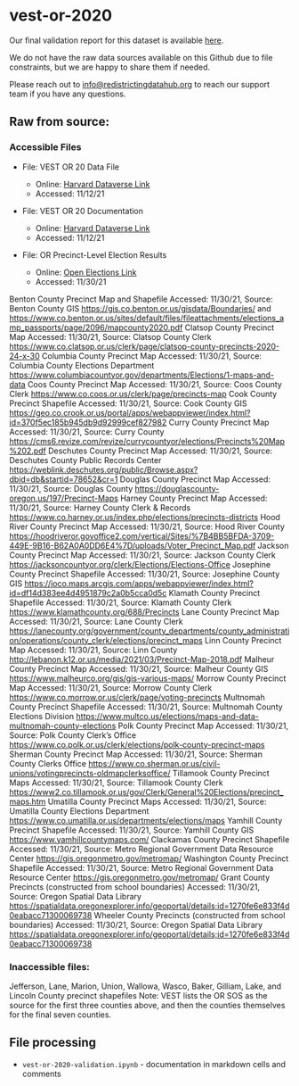 # vest-or-2020

Our final validation report for this dataset is available [here](https://redistrictingdatahub.org/dataset/vest-2020-oregon-precinct-and-election-results/).

We do not have the raw data sources available on this Github due to file constraints, but we are happy to share them if needed. 

Please reach out to info@redistrictingdatahub.org to reach our support team if you have any questions.

## **Raw from source:**
### Accessible Files
- File: VEST OR 20 Data File
  - Online: [Harvard Dataverse Link](https://dataverse.harvard.edu/file.xhtml?fileId=5194704&version=24.0)
  - Accessed: 11/12/21

- File: VEST OR 20 Documentation
  - Online: [Harvard Dataverse Link](https://dataverse.harvard.edu/file.xhtml?fileId=5371928&version=24.0)
  - Accessed: 11/12/21

- File: OR Precinct-Level Election Results
  - Online: [Open Elections Link](https://github.com/openelections/openelections-data-or/)
  - Accessed: 11/30/21  

Benton County Precinct Map and Shapefile
Accessed: 11/30/21, Source: Benton County GIS
https://gis.co.benton.or.us/gisdata/Boundaries/ and https://www.co.benton.or.us/sites/default/files/fileattachments/elections_amp_passports/page/2096/mapcounty2020.pdf
Clatsop County Precinct Map
Accessed: 11/30/21, Source: Clatsop County Clerk
https://www.co.clatsop.or.us/clerk/page/clatsop-county-precincts-2020-24-x-30
Columbia County Precinct Map
Accessed: 11/30/21, Source: Columbia County Elections Department
https://www.columbiacountyor.gov/departments/Elections/1-maps-and-data
Coos County Precinct Map
Accessed: 11/30/21, Source: Coos County Clerk
https://www.co.coos.or.us/clerk/page/precincts-map
Cook County Precinct Shapefile
Accessed: 11/30/21, Source: Cook County GIS
https://geo.co.crook.or.us/portal/apps/webappviewer/index.html?id=370f5ec185b945db9d92999cef827982
Curry County Precinct Map
Accessed: 11/30/21, Source: Curry County
https://cms6.revize.com/revize/currycountyor/elections/Precincts%20Map%202.pdf
Deschutes County Precinct Map
Accessed: 11/30/21, Source: Deschutes County Public Records Center
https://weblink.deschutes.org/public/Browse.aspx?dbid=db&startid=78652&cr=1
Douglas County Precinct Map
Accessed: 11/30/21, Source: Douglas County
https://douglascounty-oregon.us/197/Precinct-Maps
Harney County Precinct Map
Accessed: 11/30/21, Source: Harney County Clerk & Records
https://www.co.harney.or.us/index.php/elections/precincts-districts
Hood River County Precinct Map
Accessed: 11/30/21, Source: Hood River County
https://hoodriveror.govoffice2.com/vertical/Sites/%7B4BB5BFDA-3709-449E-9B16-B62A0A0DD6E4%7D/uploads/Voter_Precinct_Map.pdf
Jackson County Precinct Map
Accessed: 11/30/21, Source: Jackson County Clerk
https://jacksoncountyor.org/clerk/Elections/Elections-Office
Josephine County Precinct Shapefile
Accessed: 11/30/21, Source: Josephine County GIS
https://joco.maps.arcgis.com/apps/webappviewer/index.html?id=df14d383ee4d4951879c2a0b5cca0d5c
Klamath County Precinct Shapefile
Accessed: 11/30/21, Source: Klamath County Clerk
https://www.klamathcounty.org/688/Precincts
Lane County Precinct Map
Accessed: 11/30/21, Source: Lane County Clerk
https://lanecounty.org/government/county_departments/county_administration/operations/county_clerk/elections/precinct_maps
Linn County Precinct Map
Accessed: 11/30/21, Source: Linn County
http://lebanon.k12.or.us/media/2021/03/Precinct-Map-2018.pdf
Malheur County Precinct Map
Accessed: 11/30/21, Source: Malheur County GIS
https://www.malheurco.org/gis/gis-various-maps/
Morrow County Precinct Map
Accessed: 11/30/21, Source: Morrow County Clerk
https://www.co.morrow.or.us/clerk/page/voting-precincts
Multnomah County Precinct Shapefile
Accessed: 11/30/21, Source: Multnomah County Elections Division
https://www.multco.us/elections/maps-and-data-multnomah-county-elections
Polk County Precinct Map
Accessed: 11/30/21, Source: Polk County Clerk’s Office
https://www.co.polk.or.us/clerk/elections/polk-county-precinct-maps
Sherman County Precinct Map
Accessed: 11/30/21, Source: Sherman County Clerks Office
https://www.co.sherman.or.us/civil-unions/votingprecincts-oldmapclerksoffice/
Tillamook County Precinct Maps
Accessed: 11/30/21, Source: Tillamook County Clerk
https://www2.co.tillamook.or.us/gov/Clerk/General%20Elections/precinct_maps.htm
Umatilla County Precinct Maps
Accessed: 11/30/21, Source: Umatilla County Elections Department
https://www.co.umatilla.or.us/departments/elections/maps
Yamhill County Precinct Shapefile
Accessed: 11/30/21, Source: Yamhill County GIS
https://www.yamhillcountymaps.com/
Clackamas County Precinct Shapefile
Accessed: 11/30/21, Source: Metro Regional Government Data Resource Center
https://gis.oregonmetro.gov/metromap/
Washington County Precinct Shapefile
Accessed: 11/30/21, Source: Metro Regional Government Data Resource Center
https://gis.oregonmetro.gov/metromap/
Grant County Precincts (constructed from school boundaries)
Accessed: 11/30/21, Source: Oregon Spatial Data Library
https://spatialdata.oregonexplorer.info/geoportal/details;id=1270fe6e833f4d0eabacc71300069738
Wheeler County Precincts (constructed from school boundaries)
Accessed: 11/30/21, Source: Oregon Spatial Data Library
https://spatialdata.oregonexplorer.info/geoportal/details;id=1270fe6e833f4d0eabacc71300069738

### Inaccessible files:
Jefferson, Lane, Marion, Union, Wallowa, Wasco, Baker, Gilliam, Lake, and Lincoln County precinct shapefiles
Note: VEST lists the OR SOS as the source for the first three counties above, and then the counties themselves for the final seven counties.


## File processing

- `vest-or-2020-validation.ipynb` - documentation in markdown cells and comments
